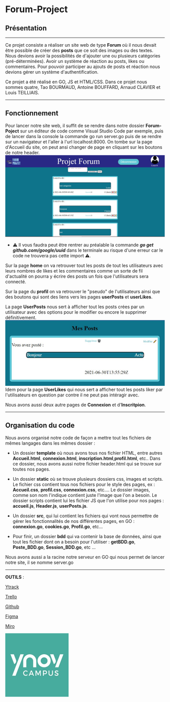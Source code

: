 # Forum-Project

## Présentation
***
Ce projet consiste a réaliser un site web de type **Forum** où il nous devait être possible de créer des **posts** que ce soit des images ou des textes. Nous devions avoir la possibilités de d'ajouter une ou plusieurs catégories (pré-déterminées). Avoir un système de réaction au posts, likes ou commentaires.
Pour pouvoir participer au ajouts de posts et réaction nous devions gérer un système d'authentification. 

Ce projet a été réalisé en GO, JS et HTML/CSS.
Dans ce projet nous sommes quatre, Tao BOURMAUD, Antoine BOUFFARD, Arnaud CLAVIER et Louis TEILLIAIS.   

***
## Fonctionnement

Pour lancer notre site web, il suffit de se rendre dans notre dossier **Forum-Poject** sur un éditeur de code comme Visual Studio Code par exemple, puis de lancer dans la console la commande go run server.go puis de se rendre sur un navigateur et l'aller à l'url localhost:8000. On tombe sur la page d'Accueil du site, on peut ansi changer de page en cliquant sur les boutons de notre header.
![](static/img/apercuForum.JPG)

* ⚠️ Il vous faudra peut être rentrer au préalable la commande ***go get github.com/google/uuid*** dans le terminale au risque d'une erreur car le code ne trouvera pas cette import ⚠️. 

Sur la page **home** on va retrouver tout les posts de tout les utilisateurs avec leurs nombres de likes et les commentaires comme un sorte de fil d'actualité on pourra y écrire des posts un fois que l'utilisateurs sera connecté. 

Sur la page du **profil** on va retrouver le "pseudo" de l'utilisateurs ainsi que des boutons qui sont des liens vers les pages **userPosts** et **userLikes**. 

La page **UserPosts** nous sert à afficher tout les posts crées par un utilisateur avec des options pour le modifier ou encore le supprimer définitivement. 
![](static/img/userposts.JPG)
Idem pour la page **UserLikes** qui nous sert a afficher tout les posts liker par l'utilisateurs en question par contre il ne peut pas intéragir avec. 

Nous avons aussi deux autre pages de **Connexion** et d'**Inscritpion**.

***
## Organisation du code

Nous avons organisé notre code de façon a mettre tout les fichiers de mêmes langages dans les mêmes dossier :

- Un dossier **template** où nous avons tous nos fichier HTML, entre autres **Accueil.html**, **connexion.html**, **inscription.html**,**profil.html**, etc.. Dans ce dossier, nous avons aussi notre fichier header.html qui se trouve sur toutes nos pages.

- Un dossier **static** où se trouve plusieurs dossiers css, images et scripts. Le fichier css contient tous nos fichiers pour le style des pages, ex : **Accueil.css**, **profil.css**, **connexion.css**, etc.... Le dossier images, comme son nom l'indique contient juste l'image que l'on a besoin. Le dossier scripts contient lui les fichier JS que l'on utilise pour nos pages : **accueil.js**, **Header.js**, **userPosts.js**.

- Un dossier **src**, qui lui contient les fichiers qui vont nous permettre de gérer les fonctionnalités de nos différentes pages, en GO : **connexion.go**, **cookies.go**, **Profil.go**, etc... 

- Pour finir, un dossier **bdd** qui va contenir la base de données, ainsi que tout les fichier dont on a besoin pour l'utiliser : **getBDD.go**, **Poste_BDD.go**, **Session_BDD.go**, etc ...


Nous avons aussi a la racine notre serveur en GO qui nous permet de lancer notre site, il se nomme server.go
***


**OUTILS** :


[Ytrack](https://ytrack.learn.ynov.com/intra/nantes/modules-nantes/forum)

[Trello](https://trello.com/b/Uw8svgzO/projet-forum)

[Github](https://github.com/01-edu/public/tree/master/subjects/forum#instructions)

[Figma](https://www.figma.com/file/0csD7xKr5pK5YF2pLch8pM/Untitled?node-id=0%3A1)

[Miro](https://miro.com/welcomeonboard/etZgF6OuEeGWBk7fbvOViFWdDMl9rTU5tBCBydfEG19BL5MpuDGSctqfzjiOF0Mz)


![image](static/img/1618562406336.jpg)
